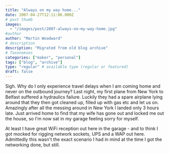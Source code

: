 ```yaml
---
title: "Always on my way home..."
date: 2007-04-27T12:11:06.000Z
# post thumb
images:
  - "/images/post/2007-always-on-my-way-home.jpg"
#author
author: "Martin Woodward"
# description
description: "Migrated from old blog archive"
# Taxonomies
categories: ["maker", "personal"]
tags: ["blog", "archive"]
type: "regular" # available type (regular or featured)
draft: false
---
```

Sigh.  Why do I only experience travel delays when I am coming home and never on the outbound journey?  Last night, my first plane from New York to Belfast suffered a hydraulics failure.  Luckily they had a spare airplane lying around that they then got cleaned up, filled up with gas etc and let us on.  Amazingly after all the messing around in New York I landed only 3 hours late.  Just arrived home to find that my wife has gone out and locked me out the house, so I'm now sat in my garage feeling sorry for myself. 

At least I have great WiFi reception out here in the garage - and to think I got mocked for rigging network sockets, UPS and a WAP out here.  Admittedly this wasn't the exact scenario I had in mind at the time I got the networking done, but still.